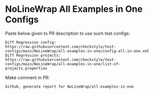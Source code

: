 # NoLineWrap All Examples in One Configs
Paste below given to PR description to use such test configs:
```
Diff Regression config: https://raw.githubusercontent.com/checkstyle/test-configs/main/NoLineWrap/all-examples-in-one/config-all-in-one.xml
Diff Regression projects: https://raw.githubusercontent.com/checkstyle/test-configs/main/NoLineWrap/all-examples-in-one/list-of-projects.properties
```
Make comment in PR:
```
Github, generate report for NoLineWrap/all-examples-in-one
```
